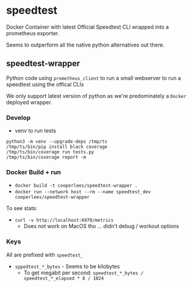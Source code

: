 # speedtest

Docker Container with latest Official Speedtest CLI wrapped into a prometheus exporter.

Seems to outperform all the native python alternatives out there.

## speedtest-wrapper

Python code using `prometheus_client` to run a small webserver to run a speedtest using the offical CLIs

We only support latest version of python as we're predominately a `Docker` deployed wrapper.

### Develop

- venv to run tests

```console
python3 -m venv --upgrade-deps /tmp/ts
/tmp/ts/bin/pip install black coverage
/tmp/ts/bin/coverage run tests.py
/tmp/ts/bin/coverage report -m
```

### Docker Build + run

- `docker build -t cooperlees/speedtest-wrapper .`
- `docker run --network host --rm --name speedtest_dev cooperlees/speedtest-wrapper`

To see stats:

- `curl -v http://localhost:6970/metrics`
  - Does not work on MacOS tho ... didn't debug / workout options

### Keys

All are prefixed with `speedtest_`

- `sppedtest_*_bytes` - Seems to be kilobytes
  - To get megabit per second: `speedtest_*_bytes / speedtest_*_elapsed * 8 / 1024`
